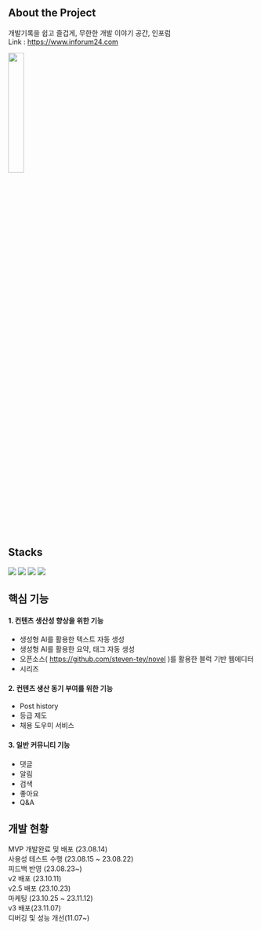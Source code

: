 ## About the Project

개발기록을 쉽고 즐겁게, 무한한 개발 이야기 공간, 인포럼   
Link : https://www.inforum24.com

<img width="25%" src="https://github.com/Funssion-SWM/Frontend/assets/68095803/7ded1a36-0616-40d2-9f7d-c756fdee7a62"/>

## Stacks

<img src="https://img.shields.io/badge/typescript-3178C6?style=for-the-badge&logo=typescript&logoColor=white"> <img src="https://img.shields.io/badge/next.js-000000?style=for-the-badge&logo=next.js&logoColor=white"> <img src="https://img.shields.io/badge/react-61DAFB?style=for-the-badge&logo=react&logoColor=black"> <img src="https://img.shields.io/badge/tailwind-FFFFFF?style=for-the-badge&logo=tailwindcss&logoColor=#38BDF8">

## 핵심 기능

#### 1. 컨텐츠 생산성 향상을 위한 기능

- 생성형 AI를 활용한 텍스트 자동 생성
- 생성형 AI를 활용한 요약, 태그 자동 생성
- 오픈소스( https://github.com/steven-tey/novel )를 활용한 블럭 기반 웹에디터
- 시리즈

#### 2. 컨텐츠 생산 동기 부여를 위한 기능

- Post history
- 등급 제도
- 채용 도우미 서비스

#### 3. 일반 커뮤니티 기능

- 댓글
- 알림
- 검색
- 좋아요
- Q&A

## 개발 현황

MVP 개발완료 및 배포 (23.08.14)  
사용성 테스트 수행 (23.08.15 ~ 23.08.22)  
피드백 반영 (23.08.23~)  
v2 배포 (23.10.11)  
v2.5 배포 (23.10.23)  
마케팅 (23.10.25 ~ 23.11.12)  
v3 배포(23.11.07)  
디버깅 및 성능 개선(11.07~)
